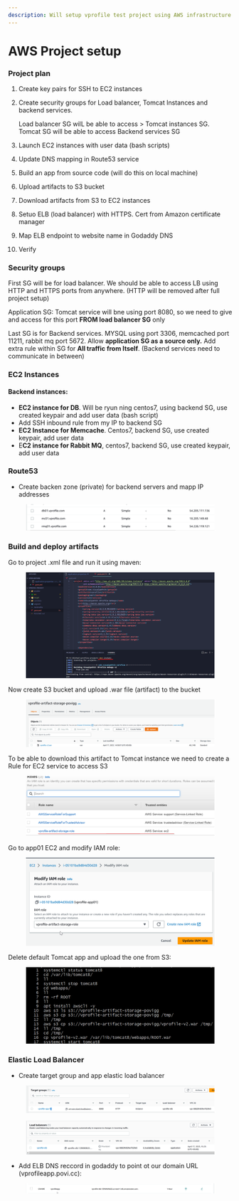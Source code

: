 ```yaml
---
description: Will setup vprofile test project using AWS infrastructure
---
```


# AWS Project setup

### Project plan

1. Create key pairs for SSH to EC2 instances
2.  Create security groups for Load balancer, Tomcat Instances and backend services.

    Load balancer SG wilL be able to access > Tomcat instances SG. Tomcat SG will be able to access Backend services SG
3. Launch EC2 instances with user data (bash scripts)
4. Update DNS mapping in Route53 service
5. Build an app from source code (will do this on local machine)
6. Upload artifacts to S3 bucket
7. Download artifacts from S3 to EC2 instances
8. Setuo ELB (load balancer) with HTTPS. Cert from Amazon certificate manager
9. Map ELB endpoint to website name in Godaddy DNS
10. Verify

### Security groups

First SG will be for load balancer. We should be able to access LB using HTTP and HTTPS ports from anywhere. (HTTP will be removed after full project setup)

Application SG: Tomcat service will bne using port 8080, so we need to give and access for this port  **FROM load balancer SG** only

Last SG is for Backend services. MYSQL using port 3306, memcached port 11211, rabbit mq port 5672. Allow **application SG as a source only.** Add extra rule within SG for **All traffic from Itself**. (Backend services need to communicate in between)

### EC2 Instances

#### Backend instances:

* **EC2 instance for DB**. Will be ryun ning centos7, using backend SG, use created keypair and add user data (bash script)
* Add SSH inbound rule from my IP to backend SG
* **EC2 Instance for Memcache**. Centos7, backend SG, use created keypair, add user data
* E**C2 instance for Rabbit MQ**, centos7, backend SG, use created keypair, add user data

### Route53

* Create backen zone (private) for backend servers and mapp IP addresses

<figure><img src=".gitbook/assets/image (11).png" alt=""><figcaption></figcaption></figure>

### Build and deploy artifacts

Go to project .xml file and run it using maven:

<figure><img src=".gitbook/assets/image (7).png" alt=""><figcaption></figcaption></figure>

Now create S3 bucket and upload .war file (artifact) to the bucket

<figure><img src=".gitbook/assets/image (5).png" alt=""><figcaption></figcaption></figure>

To be able to download this artifact to Tomcat instance we need to create a Rule for EC2 service to access S3

<figure><img src=".gitbook/assets/image (4).png" alt=""><figcaption></figcaption></figure>

Go to app01 EC2 and modify IAM role:

<figure><img src=".gitbook/assets/image (2).png" alt=""><figcaption></figcaption></figure>

Delete default Tomcat app and upload the one from S3:

<figure><img src=".gitbook/assets/image.png" alt=""><figcaption></figcaption></figure>

### Elastic Load Balancer

* Create target group and app elastic load balancer

<figure><img src=".gitbook/assets/image (9).png" alt=""><figcaption></figcaption></figure>

<figure><img src=".gitbook/assets/image (8).png" alt=""><figcaption></figcaption></figure>

* Add ELB DNS reccord in godaddy to point ot our domain URL (vprofileapp.povi.cc):

<figure><img src=".gitbook/assets/image (1).png" alt=""><figcaption></figcaption></figure>
